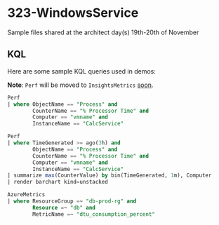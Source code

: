 # 323-WindowsService

Sample files shared at the architect day(s) 19th-20th of November

## KQL

Here are some sample KQL queries used in demos:

**Note**: `Perf` will be moved to `InsightsMetrics` 
[soon](https://docs.microsoft.com/en-us/azure/azure-monitor/insights/vminsights-ga-release-faq#how-will-this-change-affect-my-alert-rules).

```sql
Perf
| where ObjectName == "Process" and
        CounterName == "% Processor Time" and
        Computer == "vmname" and
        InstanceName == "CalcService"
```

```sql
Perf
| where TimeGenerated >= ago(3h) and
        ObjectName == "Process" and
        CounterName == "% Processor Time" and
        Computer == "vmname" and
        InstanceName == "CalcService"
| summarize max(CounterValue) by bin(TimeGenerated, 1m), Computer
| render barchart kind=unstacked
```


```sql
AzureMetrics 
| where ResourceGroup =~ "db-prod-rg" and
        Resource =~ "db" and 
        MetricName =~ "dtu_consumption_percent"
```

